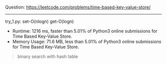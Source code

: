 Question: https://leetcode.com/problems/time-based-key-value-store/

---

try_1.py: set-O(nlogn)  get-O(logn)

* Runtime: 1216 ms, faster than 5.01% of Python3 online submissions for Time Based Key-Value Store.
* Memory Usage: 71.6 MB, less than 5.01% of Python3 online submissions for Time Based Key-Value Store.

> binary search with hash table
